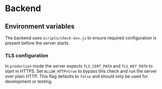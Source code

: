 # Backend

## Environment variables

The backend uses `scripts/check-env.js` to ensure required configuration is present before the server starts.

### TLS configuration

In `production` mode the server expects `TLS_CERT_PATH` and `TLS_KEY_PATH` to start in HTTPS. Set `ALLOW_HTTP=true` to bypass this check and run the server over plain HTTP. This flag defaults to `false` and should only be used for development or testing.
